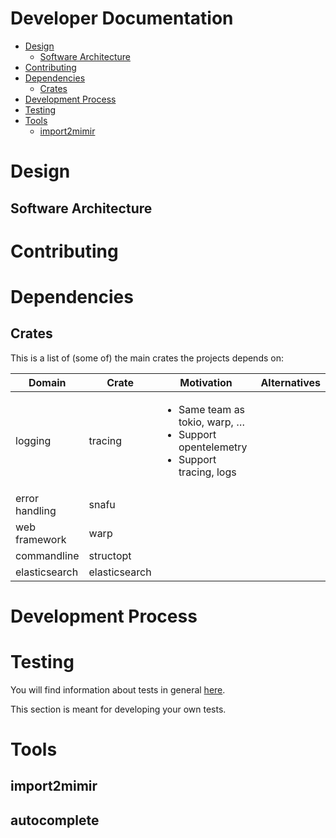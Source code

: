 Developer Documentation
=======================

  * [Design](#design)
    * [Software Architecture](#software-architecture)
  * [Contributing](#contributing)
  * [Dependencies](#dependencies)
    * [Crates](#crates)
  * [Development Process](#development-process)
  * [Testing](#testing)
  * [Tools](#tools)
     * [import2mimir](#import2mimir)

# Design

## Software Architecture

# Contributing

# Dependencies

## Crates

This is a list of (some of) the main crates the projects depends on:

<table>
<colgroup>
<col style="width: 20%" />
<col style="width: 19%" />
<col style="width: 41%" />
<col style="width: 18%" />
</colgroup>
<thead>
<tr class="header">
<th>Domain</th>
<th>Crate</th>
<th>Motivation</th>
<th>Alternatives</th>
</tr>
</thead>
<tbody>
<tr class="odd">
<td>logging</td>
<td>tracing</td>
<td><ul>
<li>Same team as tokio, warp, …</li>
<li>Support opentelemetry</li>
<li>Support tracing, logs</li>
</ul></td>
<td></td>
</tr>
<tr class="even">
<td>error handling</td>
<td>snafu</td>
<td></td>
<td></td>
</tr>
<tr class="odd">
<td>web framework</td>
<td>warp</td>
<td></td>
<td></td>
</tr>
<tr class="even">
<td>commandline</td>
<td>structopt</td>
<td></td>
<td></td>
</tr>
<tr class="odd">
<td>elasticsearch</td>
<td>elasticsearch</td>
<td></td>
<td></td>
</tr>
</tbody>
</table>

# Development Process

# Testing

You will find information about tests in general [here](/docs/process/testing.md).

This section is meant for developing your own tests.

 
# Tools

## import2mimir


## autocomplete
